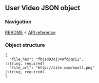 ## User Video JSON object

### Navigation
[README](../../README.md)
<
[API reference](../api_reference.md)

### Object structure
```
{
  "file_hex": "fhjsd93dj340fdpqci2",                                            (string, required)
  "file_url": "http://site.com/small.png"                                       (string, required)
}
```
